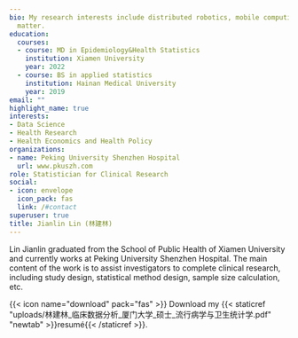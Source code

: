 ```yaml
---
bio: My research interests include distributed robotics, mobile computing and programmable
  matter.
education:
  courses:
  - course: MD in Epidemiology&Health Statistics
    institution: Xiamen University
    year: 2022
  - course: BS in applied statistics
    institution: Hainan Medical University
    year: 2019
email: ""
highlight_name: true
interests:
- Data Science
- Health Research
- Health Economics and Health Policy
organizations:
- name: Peking University Shenzhen Hospital
  url: www.pkuszh.com
role: Statistician for Clinical Research
social:
- icon: envelope
  icon_pack: fas
  link: /#contact
superuser: true
title: Jianlin Lin (林建林)
---
```


Lin Jianlin graduated from the School of Public Health of Xiamen University and currently works at Peking University Shenzhen Hospital. The main content of the work is to assist investigators to complete clinical research, including study design, statistical method design, sample size calculation, etc.

{{< icon name="download" pack="fas" >}} Download my {{< staticref "uploads/林建林_临床数据分析_厦门大学_硕士_流行病学与卫生统计学.pdf" "newtab" >}}resumé{{< /staticref >}}.
